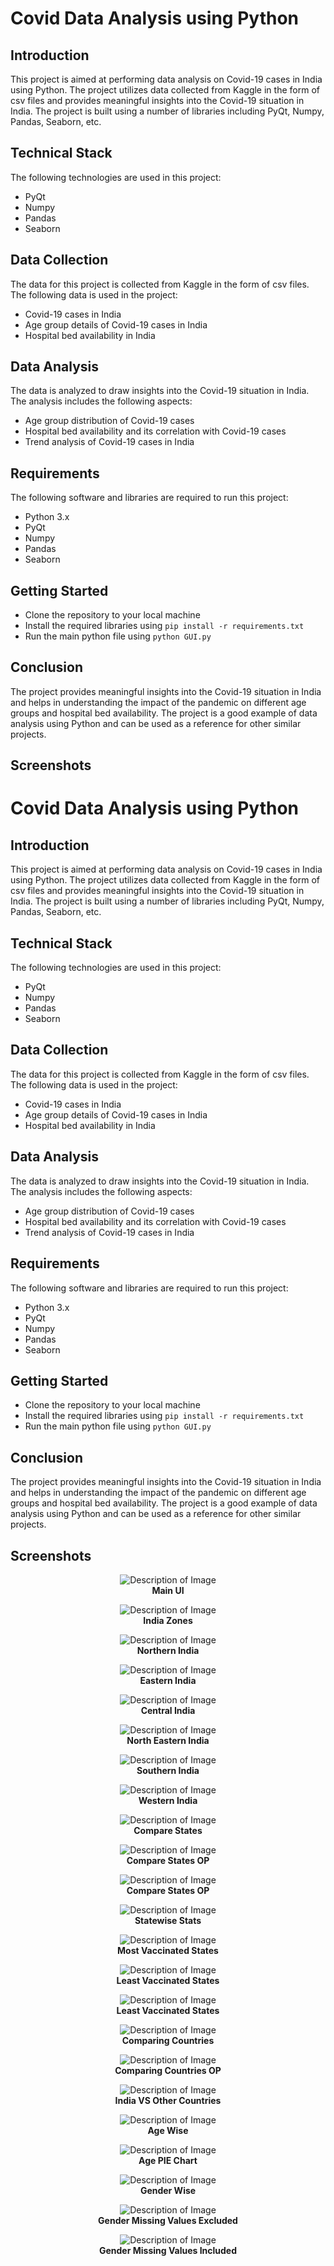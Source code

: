 # Covid Data Analysis using Python

## Introduction

This project is aimed at performing data analysis on Covid-19 cases in India using Python. The project utilizes data collected from Kaggle in the form of csv files and provides meaningful insights into the Covid-19 situation in India. The project is built using a number of libraries including PyQt, Numpy, Pandas, Seaborn, etc.

## Technical Stack

The following technologies are used in this project:

- PyQt
- Numpy
- Pandas
- Seaborn

## Data Collection

The data for this project is collected from Kaggle in the form of csv files. The following data is used in the project:

- Covid-19 cases in India
- Age group details of Covid-19 cases in India
- Hospital bed availability in India

## Data Analysis

The data is analyzed to draw insights into the Covid-19 situation in India. The analysis includes the following aspects:

- Age group distribution of Covid-19 cases
- Hospital bed availability and its correlation with Covid-19 cases
- Trend analysis of Covid-19 cases in India

## Requirements

The following software and libraries are required to run this project:

- Python 3.x
- PyQt
- Numpy
- Pandas
- Seaborn

## Getting Started

- Clone the repository to your local machine
- Install the required libraries using `pip install -r requirements.txt`
- Run the main python file using `python GUI.py`

## Conclusion

The project provides meaningful insights into the Covid-19 situation in India and helps in understanding the impact of the pandemic on different age groups and hospital bed availability. The project is a good example of data analysis using Python and can be used as a reference for other similar projects.

## Screenshots
<!-- include Figure_1.png from ScreenShots directory present in root directory -->

# Covid Data Analysis using Python

## Introduction

This project is aimed at performing data analysis on Covid-19 cases in India using Python. The project utilizes data collected from Kaggle in the form of csv files and provides meaningful insights into the Covid-19 situation in India. The project is built using a number of libraries including PyQt, Numpy, Pandas, Seaborn, etc.

## Technical Stack

The following technologies are used in this project:

- PyQt
- Numpy
- Pandas
- Seaborn

## Data Collection

The data for this project is collected from Kaggle in the form of csv files. The following data is used in the project:

- Covid-19 cases in India
- Age group details of Covid-19 cases in India
- Hospital bed availability in India

## Data Analysis

The data is analyzed to draw insights into the Covid-19 situation in India. The analysis includes the following aspects:

- Age group distribution of Covid-19 cases
- Hospital bed availability and its correlation with Covid-19 cases
- Trend analysis of Covid-19 cases in India

## Requirements

The following software and libraries are required to run this project:

- Python 3.x
- PyQt
- Numpy
- Pandas
- Seaborn

## Getting Started

- Clone the repository to your local machine
- Install the required libraries using `pip install -r requirements.txt`
- Run the main python file using `python GUI.py`

## Conclusion

The project provides meaningful insights into the Covid-19 situation in India and helps in understanding the impact of the pandemic on different age groups and hospital bed availability. The project is a good example of data analysis using Python and can be used as a reference for other similar projects.

## Screenshots

<!-- <h3 align="center">Main UI</h3> -->
<p align="center">
  <img src="ScreenShots/Main_Page.jpg" alt="Description of Image">
  <br>
  <strong>Main UI</strong>
</p>


<p align="center">
  <img src="ScreenShots/India_Zones.jpg" alt="Description of Image">
  <br>
  <strong>India Zones</strong>
</p>

<p align="center">
  <img src="ScreenShots/Northern_India.png" alt="Description of Image">
  <br>
  <strong>Northern India</strong>
</p>

<p align="center">
  <img src="ScreenShots/Eastern_India.png" alt="Description of Image">
  <br>
  <strong>Eastern India</strong>
</p>

<p align="center">
  <img src="ScreenShots/Central_India.png" alt="Description of Image">
  <br>
  <strong>Central India</strong>
</p>

<p align="center">
  <img src="ScreenShots/NE_India.png" alt="Description of Image">
  <br>
  <strong>North Eastern India</strong>
</p>

<p align="center">
  <img src="ScreenShots/Southern_India.png" alt="Description of Image">
  <br>
  <strong>Southern India</strong>
</p>

<p align="center">
  <img src="ScreenShots/Western_India.png" alt="Description of Image">
  <br>
  <strong>Western India</strong>
</p>

<p align="center">
  <img src="ScreenShots\Compare_States.jpg" alt="Description of Image">
  <br>
  <strong>Compare States</strong>
</p>

<p align="center">
  <img src="ScreenShots\Compare_two_States_OP.png" alt="Description of Image">
  <br>
  <strong>Compare States OP</strong>
</p>

<p align="center">
  <img src="ScreenShots\Compare_two_States_OP.png" alt="Description of Image">
  <br>
  <strong>Compare States OP</strong>
</p>

<p align="center">
  <img src="ScreenShots\Statewise.jpg" alt="Description of Image">
  <br>
  <strong>Statewise Stats</strong>
</p>

<p align="center">
  <img src="ScreenShots\Most_Vaccination.png" alt="Description of Image">
  <br>
  <strong>Most Vaccinated States</strong>
</p>

<p align="center">
  <img src="ScreenShots\Least_Vaccination.png" alt="Description of Image">
  <br>
  <strong>Least Vaccinated States</strong>
</p>

<p align="center">
  <img src="ScreenShots\Least_Vaccination.png" alt="Description of Image">
  <br>
  <strong>Least Vaccinated States</strong>
</p>

<p align="center">
  <img src="ScreenShots\Compare_Countries.jpg" alt="Description of Image">
  <br>
  <strong>Comparing Countries</strong>
</p>

<p align="center">
  <img src="ScreenShots\Compare_2_Countries_OP.png" alt="Description of Image">
  <br>
  <strong>Comparing Countries OP</strong>
</p>

<p align="center">
  <img src="ScreenShots\India vs Other Countries.png" alt="Description of Image">
  <br>
  <strong>India VS Other Countries</strong>
</p>

<p align="center">
  <img src="ScreenShots\Age_Wise.jpg" alt="Description of Image">
  <br>
  <strong>Age Wise</strong>
</p>

<p align="center">
  <img src="ScreenShots\Age_Group_PIE.png" alt="Description of Image">
  <br>
  <strong>Age PIE Chart</strong>
</p>

<p align="center">
  <img src="ScreenShots\Gender_Wise.jpg" alt="Description of Image">
  <br>
  <strong>Gender Wise</strong>
</p>

<p align="center">
  <img src="ScreenShots\Gender_Missing_Value_Excluded.png" alt="Description of Image">
  <br>
  <strong>Gender Missing Values Excluded</strong>
</p>

<p align="center">
  <img src="ScreenShots\Gender_Missing_Value_Excluded.png" alt="Description of Image">
  <br>
  <strong>Gender Missing Values Included</strong>
</p>